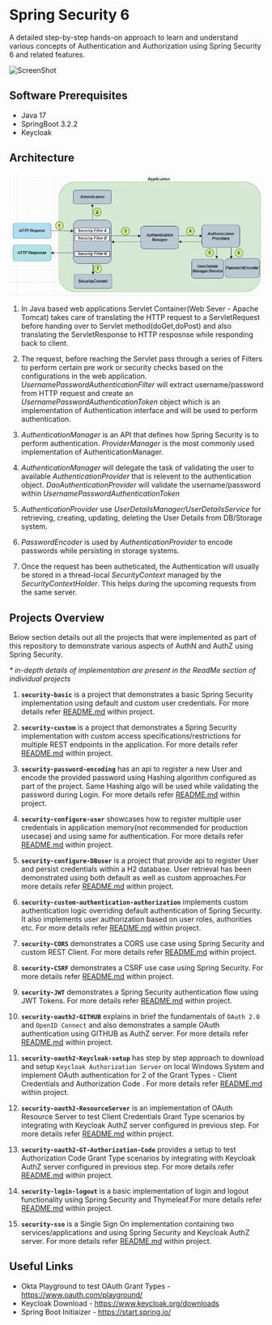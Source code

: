 
# Spring Security 6

A detailed step-by-step hands-on approach to learn and understand various concepts of Authentication and Authorization using Spring Security 6 and related features. 

![ScreenShot](/images/main-page-P.JPG?raw=true)


## Software Prerequisites

* Java 17
* SpringBoot 3.2.2
* Keycloak

## Architecture

![ScreenShot](/images/main-arch.PNG?raw=true)

1. In Java based web applications Servlet Container(Web Sever - Apache Tomcat) takes care of translating the HTTP request to a ServletRequest before handing over to Servlet method(doGet,doPost) and also translating the ServletResponse to HTTP resposnse while responding back to client.

2. The request, before reaching the Servlet pass through a series of Filters to perform certain pre work or security checks based on the configurations in the web application.
_UsernamePasswordAuthenticationFilter_ will extract username/password from HTTP request and create an _UsernamePasswordAuthenticationToken_ object which is an implementation of Authentication interface and will be used to perform authentication.

3. _AuthenticationManager_ is an API that defines how Spring Security is to perform authentication.
_ProviderManager_ is the most commonly used implementation of AuthenticationManager.

4. _AuthenticationManager_ will delegate the task of validating the user to available _AuthenticationProvider_ that is relevent to the authentication object.
_DaoAuthenticationProvider_ will validate the username/password within _UsernamePasswordAuthenticationToken_

5. _AuthenticationProvider_ use _UserDetailsManager/UserDetailsService_ for retrieving, creating, updating, deleting the User Details from DB/Storage system.

6. _PasswordEncoder_ is used by _AuthenticationProvider_ to encode passwords while persisting in storage systems.

7. Once the request has been autheticated, the Authentication will usually be stored in a thread-local _SecurityContext_ managed by the _SecurityContextHolder_. This helps during the upcoming requests from the same server.

## Projects Overview

Below section details out all the projects that were implemented as part of this repository to demonstrate various aspects of AuthN and AuthZ using Spring Security. 

_* in-depth details of implementation are present in the ReadMe section of individual projects_

1. **`security-basic`** is a project that demonstrates a basic Spring Security implementation using default and custom user credentials. For more details refer [README.md](https://github.com/arijitdeb1/spring-security-6/blob/main/security-basic/README.md) within project.

2. **`security-custom`** is a project that demonstrates a Spring Security implementation with custom access specifications/restrictions for multiple REST endpoints in the application. For more details refer [README.md](https://github.com/arijitdeb1/spring-security-6/blob/main/security-custom/README.md) within project.

3. **`security-password-encoding`** has an api to register a new User and encode the provided password using Hashing algorithm configured as part of the project. Same Hashing algo will be used while validating the password during Login. For more details refer [README.md](https://github.com/arijitdeb1/spring-security-6/blob/main/security-password-encoding/README.md) within project.

4. **`security-configure-user`** showcases how to register multiple user credentials in application memory(not recommended for production usecase) and using same for authentication. For more details refer [README.md](https://github.com/arijitdeb1/spring-security-6/blob/main/security-configure-user/README.md) within project.

5. **`security-configure-DBuser`** is a project that provide api to register User and persist credentials within a H2 database. User retrieval has been demonstrated using both default as well as custom approaches.For more details refer [README.md](https://github.com/arijitdeb1/spring-security-6/blob/main/security-configure-DBuser/README.md) within project.

6. **`security-custom-authentication-authorization`** implements custom authentication logic  overriding default authentication of Spring Security. It also implements user authorization based on user roles, authorities etc. For more details refer [README.md](https://github.com/arijitdeb1/spring-security-6/blob/main/security-custom-authentication-authorization/README.md) within project.

7. **`security-CORS`** demonstrates a CORS use case using Spring Security and custom REST Client. For more details refer [README.md](https://github.com/arijitdeb1/spring-security-6/blob/main/security-CORS/README.md) within project.

8. **`security-CSRF`** demonstrates a CSRF use case using Spring Security. For more details refer [README.md](https://github.com/arijitdeb1/spring-security-6/blob/main/security-CSRF/README.md) within project.

9. **`security-JWT`** demonstrates a Spring Security authentication flow using JWT Tokens. For more details refer [README.md](https://github.com/arijitdeb1/spring-security-6/blob/main/security-JWT/README.md) within project.

10. **`security-oauth2-GITHUB`** explains in brief the fundamentals of `OAuth 2.0` and `OpenID Connect` and also demonstrates a sample OAuth authentication using GITHUB as AuthZ server. For more details refer [README.md](https://github.com/arijitdeb1/spring-security-6/blob/main/security-oauth2-GITHUB/README.md) within project.

11. **`security-oauth2-Keycloak-setup`** has step by step approach to download and setup `Keycloak Authorization Server` on local Windows System and implement OAuth authentication for 2 of the Grant Types - Client Credentials and Authorization Code . For more details refer [README.md](https://github.com/arijitdeb1/spring-security-6/blob/main/security-oauth2-Keycloak-setup/README.md) within project.

12. **`security-oauth2-ResourceServer`** is an implementation of OAuth Resource Server to test Client Credentials Grant Type scenarios by integrating with Keycloak AuthZ server configured in previous step. For more details refer [README.md](https://github.com/arijitdeb1/spring-security-6/blob/main/security-oauth2-ResourceServer/README.md) within project.

13. **`security-oauth2-GT-Authorization-Code`** provides a setup to test Authorization Code Grant Type scenarios by integrating with Keycloak AuthZ server configured in previous step. For more details refer [README.md](https://github.com/arijitdeb1/spring-security-6/blob/main/security-oauth2-GT-Authorization-Code/README.md) within project.

14. **`security-login-logout`** is a basic implementation of login and logout functionality using Spring Security and Thymeleaf.For more details refer [README.md](https://github.com/arijitdeb1/spring-security-6/blob/main/security-login-logout/README.md) within project.

15. **`security-sso`** is a Single Sign On implementation containing two services/applications and using Spring Security and Keycloak AuthZ server. For more details refer [README.md](https://github.com/arijitdeb1/spring-security-6/blob/main/security-sso/README.md) within project.


## Useful Links

   * Okta Playground to test OAuth Grant Types - https://www.oauth.com/playground/
   * Keycloak Download - https://www.keycloak.org/downloads
   * Spring Boot Initiaizer - https://start.spring.io/